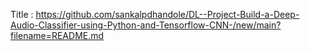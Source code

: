 Title : https://github.com/sankalpdhandole/DL--Project-Build-a-Deep-Audio-Classifier-using-Python-and-Tensorflow-CNN-/new/main?filename=README.md
